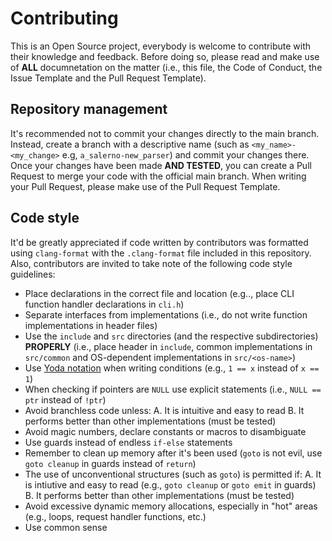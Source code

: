 # Contributing
This is an Open Source project, everybody is welcome to contribute with their knowledge and feedback. Before doing so, please read and make use of **ALL** documnetation on the matter (i.e., this file, the Code of Conduct, the Issue Template and the Pull Request Template).

## Repository management
It's recommended not to commit your changes directly to the main branch. Instead, create a branch with a descriptive name (such as `<my_name>-<my_change>` e.g, `a_salerno-new_parser`) and commit your changes there. Once your changes have been made **AND TESTED**, you can create a Pull Request to merge your code with the official main branch. When writing your Pull Request, please make use of the Pull Request Template.

## Code style
It'd be greatly appreciated if code written by contributors was formatted using `clang-format` with the `.clang-format` file included in this repository. Also, contributors are invited to take note of the following code style guidelines:
- Place declarations in the correct file and location (e.g.., place CLI function handler declarations in `cli.h`)
- Separate interfaces from implementations (i.e., do not write function implementations in header files)
- Use the `include` and `src` directories (and the respective subdirectories) **PROPERLY** (i.e., place header in `include`, common implementations in `src/common` and OS-dependent implementations in `src/<os-name>`)
- Use [Yoda notation](https://en.wikipedia.org/wiki/Yoda_conditions) when writing conditions (e.g., `1 == x` instead of `x == 1`)
- When checking if pointers are `NULL` use explicit statements (i.e., `NULL == ptr` instead of `!ptr`)
- Avoid branchless code unless:
  A. It is intuitive and easy to read
  B. It performs better than other implementations (must be tested)
- Avoid magic numbers, declare constants or macros to disambiguate
- Use guards instead of endless `if-else` statements
- Remember to clean up memory after it's been used (`goto` is not evil, use `goto cleanup` in guards instead of `return`)
- The use of unconventional structures (such as `goto`) is permitted if:
  A. It is intiutive and easy to read (e.g., `goto cleanup` or `goto emit` in guards)
  B. It performs better than other implementations (must be tested)
- Avoid excessive dynamic memory allocations, especially in "hot" areas (e.g., loops, request handler functions, etc.)
- Use common sense
